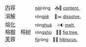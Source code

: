 <big>[内]()容　　　</big>　[nèi]()róng　📥🏡 [content.](https://translate.google.com/?sl=en&tl=zh-CN&text=content)   
<big>溶[解]()　　　</big>　róng[jiě]()　 🧪✂️ [dissolve.](https://translate.google.com/?sl=en&tl=zh-CN&text=dissolve)   
<big>熔[化]()　　　</big>　róng[huà]()　 🔥🌓 [melt.](https://translate.google.com/?sl=en&tl=zh-CN&text=melt)   
<big>榕[樹]()　榕[树]()</big>　róng[shù]()　🍐🌳 [fig tree.](https://www.google.com/search?q=fig+tree&tbm=isch)   
<big>[芙]()蓉　　　</big>　[fú]()róng　🌺🌺 [hibiscus.](https://www.google.com/search?q=hibiscus&tbm=isch)   
